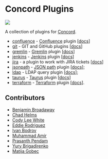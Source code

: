 # Concord Plugins

![](https://img.shields.io/maven-central/v/com.walmartlabs.concord.plugins/concord-plugins-parent.svg)

A collection of plugins for [Concord](https://concord.walmartlabs.com).

- [confluence](./tasks/confluence) - [Confluence](https://www.atlassian.com/software/confluence) plugin [[docs](https://concord.walmartlabs.com/docs/plugins/confluence.html)]
- [git](./tasks/git) - GIT and GitHub plugins [[docs](https://concord.walmartlabs.com/docs/plugins/git.html)]
- [gremlin](./tasks/gremlin) - [Gremlin](https://www.gremlin.com/) plugin [[docs](https://concord.walmartlabs.com/docs/plugins/gremlin.html)]
- [jenkins](./tasks/jenkins) - [Jenkins](https://jenkins.io/) plugin [[docs](https://concord.walmartlabs.com/docs/plugins/jenkins.html)]
- [jira](./tasks/jira) - a plugin to work with JIRA tickets [[docs](https://concord.walmartlabs.com/docs/plugins/jira.html)]
- [jsonpath](./tasks/jsonpath) - [JSON path](https://github.com/json-path/JsonPath) plugin [[docs](https://concord.walmartlabs.com/docs/plugins/jsonpath.html)];
- [ldap](./tasks/ldap) - LDAP query plugin [[docs](https://concord.walmartlabs.com/docs/plugins/ldap.html)];
- [taurus](./tasks/taurus) - [Taurus](https://gettaurus.org/) plugin [[docs](https://concord.walmartlabs.com/docs/plugins/taurus.html)]
- [terraform](./tasks/terraform) - [Terraform](https://www.terraform.io/) plugin [[docs](https://concord.walmartlabs.com/docs/plugins/terraform.html)].

## Contributors

- [Benjamin Broadaway](https://github.com/benbroadaway)
- [Chad Helms](https://github.com/helmser)
- [Cody Lee White](https://github.com/CodyLeeWhite)
- [Eddie Rodriguez](https://github.com/hrodz13)
- [Ivan Bodrov](https://github.com/ibodrov/)
- [Muhammad Amir](https://github.com/muhammad-amir-confiz)
- [Prasanth Pendam](https://github.com/ppendha)
- [Yury Brigadirenko](https://github.com/brig)
- [Matija Gobec](https://github.com/mgobec)
